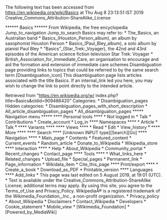 The following text has been accessed from https://en.wikipedia.org/wiki/Basics at Thu Aug 8 23:13:51 IST 2019
Creative_Commons_Attribution-ShareAlike_License




















****** Basics ******
From Wikipedia, the free encyclopedia
Jump_to_navigation Jump_to_search
Basics may refer to:
    * The_Basics, an Australian band
    * Basics_(Houston_Person_album), an album by saxophonist Houston Person
    * Basics_(Paul_Bley_album), a solo album by pianist Paul Bley
    * "Basics"_(Star_Trek:_Voyager), the 42nd and 43rd episodes of the American
      science fiction television Star Trek: Voyager
    * British_Association_for_Immediate_Care, an organisation to encourage and
      aid the formation and extension of immediate care schemes
                      Disambiguation page providing links to topics that could
                      be referred to by the same search term
[Disambiguation_icon] This disambiguation page lists articles associated with
                      the title Basics.
                      If an internal_link led you here, you may wish to change
                      the link to point directly to the intended article.

Retrieved from "https://en.wikipedia.org/w/
index.php?title=Basics&oldid=909486420"
Categories:
    * Disambiguation_pages
Hidden categories:
    * Disambiguation_pages_with_short_description
    * All_article_disambiguation_pages
    * All_disambiguation_pages
***** Navigation menu *****
**** Personal tools ****
    * Not logged in
    * Talk
    * Contributions
    * Create_account
    * Log_in
**** Namespaces ****
    * Article
    * Talk
⁰
**** Variants ****
**** Views ****
    * Read
    * Edit
    * View_history
⁰
**** More ****
**** Search ****
[Unknown INPUT type][Search][Go]
**** Navigation ****
    * Main_page
    * Contents
    * Featured_content
    * Current_events
    * Random_article
    * Donate_to_Wikipedia
    * Wikipedia_store
**** Interaction ****
    * Help
    * About_Wikipedia
    * Community_portal
    * Recent_changes
    * Contact_page
**** Tools ****
    * What_links_here
    * Related_changes
    * Upload_file
    * Special_pages
    * Permanent_link
    * Page_information
    * Wikidata_item
    * Cite_this_page
**** Print/export ****
    * Create_a_book
    * Download_as_PDF
    * Printable_version
**** Languages ****
Add_links
    * This page was last edited on 5 August 2019, at 19:01 (UTC).
    * Text is available under the Creative_Commons_Attribution-ShareAlike
      License; additional terms may apply. By using this site, you agree to the
      Terms_of_Use and Privacy_Policy. WikipediaÂ® is a registered trademark of
      the Wikimedia_Foundation,_Inc., a non-profit organization.
    * Privacy_policy
    * About_Wikipedia
    * Disclaimers
    * Contact_Wikipedia
    * Developers
    * Cookie_statement
    * Mobile_view
    * [Wikimedia_Foundation]
    * [Powered_by_MediaWiki]
